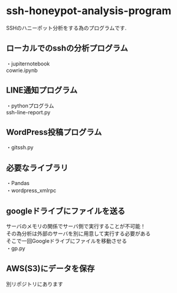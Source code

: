 # ssh-honeypot-analysis-program
SSHのハニーポット分析をする為のプログラムです.
## ローカルでのsshの分析プログラム
・jupiternotebook<br>
cowrie.ipynb
## LINE通知プログラム
・pythonプログラム<br>
ssh-line-report.py
## WordPress投稿プログラム
・gitssh.py<br>
## 必要なライブラリ
・Pandas<br>
・wordpress_xmlrpc
## googleドライブにファイルを送る
サーバのメモリの関係でサーバ側で実行することが不可能！<br>
その為分析は外部のサーバを別に用意して実行する必要がある<br>
そこで一回Googleドライブにファイルを移動させる<br>
・gp.py
## AWS(S3)にデータを保存
別リポジトリにあります
